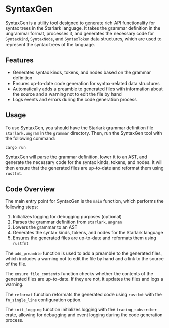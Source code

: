 # SyntaxGen

SyntaxGen is a utility tool designed to generate rich API functionality for syntax trees in the Starlark language. It takes the grammar definition in the ungrammar format, processes it, and generates the necessary code for `SyntaxKind`, `SyntaxNode`, and `SyntaxToken` data structures, which are used to represent the syntax trees of the language.

## Features

- Generates syntax kinds, tokens, and nodes based on the grammar definition
- Ensures up-to-date code generation for syntax-related data structures
- Automatically adds a preamble to generated files with information about the source and a warning not to edit the file by hand
- Logs events and errors during the code generation process

## Usage

To use SyntaxGen, you should have the Starlark grammar definition file `starlark.ungram` in the `grammar` directory. Then, run the SyntaxGen tool with the following command:

```bash
cargo run
```

SyntaxGen will parse the grammar definition, lower it to an AST, and generate the necessary code for the syntax kinds, tokens, and nodes. It will then ensure that the generated files are up-to-date and reformat them using `rustfmt`.

## Code Overview

The main entry point for SyntaxGen is the `main` function, which performs the following steps:

1. Initializes logging for debugging purposes (optional)
2. Parses the grammar definition from `starlark.ungram`
3. Lowers the grammar to an AST
4. Generates the syntax kinds, tokens, and nodes for the Starlark language
5. Ensures the generated files are up-to-date and reformats them using `rustfmt`

The `add_preamble` function is used to add a preamble to the generated files, which includes a warning not to edit the file by hand and a link to the source of the file.

The `ensure_file_contents` function checks whether the contents of the generated files are up-to-date. If they are not, it updates the files and logs a warning.

The `reformat` function reformats the generated code using `rustfmt` with the `fn_single_line` configuration option.

The `init_logging` function initializes logging with the `tracing_subscriber` crate, allowing for debugging and event logging during the code generation process.